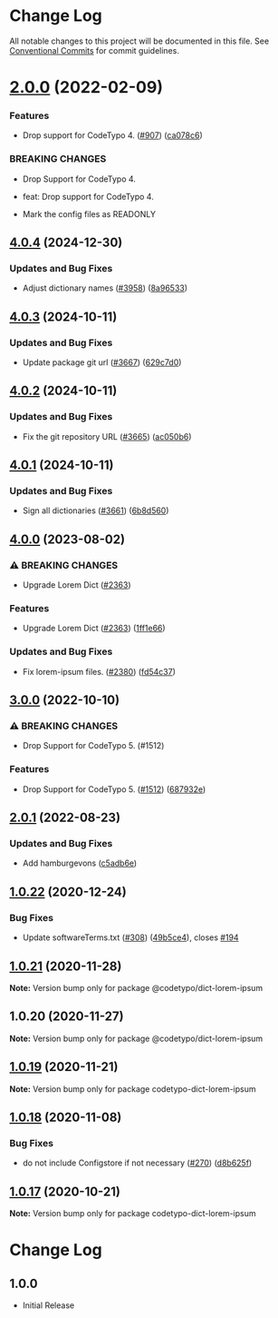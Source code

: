 # Change Log

All notable changes to this project will be documented in this file.
See [Conventional Commits](https://conventionalcommits.org) for commit guidelines.

# [2.0.0](https://github.com/khulnasoft/codetypo-dicts/compare/@codetypo/dict-lorem-ipsum@1.0.22...@codetypo/dict-lorem-ipsum@2.0.0) (2022-02-09)


### Features

* Drop support for CodeTypo 4. ([#907](https://github.com/khulnasoft/codetypo-dicts/issues/907)) ([ca078c6](https://github.com/khulnasoft/codetypo-dicts/commit/ca078c6a2e188cc3cf6276db1ba7e007f0f06f27))


### BREAKING CHANGES

* Drop Support for CodeTypo 4.

* feat: Drop support for CodeTypo 4.
* Mark the config files as READONLY





## [4.0.4](https://github.com/khulnasoft/codetypo-dicts/compare/@codetypo/dict-lorem-ipsum@4.0.3...@codetypo/dict-lorem-ipsum@4.0.4) (2024-12-30)


### Updates and Bug Fixes

* Adjust dictionary names ([#3958](https://github.com/khulnasoft/codetypo-dicts/issues/3958)) ([8a96533](https://github.com/khulnasoft/codetypo-dicts/commit/8a96533bec21280103740868b81559437c413501))

## [4.0.3](https://github.com/khulnasoft/codetypo-dicts/compare/@codetypo/dict-lorem-ipsum@4.0.2...@codetypo/dict-lorem-ipsum@4.0.3) (2024-10-11)


### Updates and Bug Fixes

* Update package git url ([#3667](https://github.com/khulnasoft/codetypo-dicts/issues/3667)) ([629c7d0](https://github.com/khulnasoft/codetypo-dicts/commit/629c7d0a5e1bacad1d3874b1f8372edc3494ef97))

## [4.0.2](https://github.com/khulnasoft/codetypo-dicts/compare/@codetypo/dict-lorem-ipsum@4.0.1...@codetypo/dict-lorem-ipsum@4.0.2) (2024-10-11)


### Updates and Bug Fixes

* Fix the git repository URL ([#3665](https://github.com/khulnasoft/codetypo-dicts/issues/3665)) ([ac050b6](https://github.com/khulnasoft/codetypo-dicts/commit/ac050b697d57820109995e92fac5ccc32ced1723))

## [4.0.1](https://github.com/khulnasoft/codetypo-dicts/compare/@codetypo/dict-lorem-ipsum@4.0.0...@codetypo/dict-lorem-ipsum@4.0.1) (2024-10-11)


### Updates and Bug Fixes

* Sign all dictionaries ([#3661](https://github.com/khulnasoft/codetypo-dicts/issues/3661)) ([6b8d560](https://github.com/khulnasoft/codetypo-dicts/commit/6b8d560cf51a593458ce42bca415859f872cfc97))

## [4.0.0](https://github.com/khulnasoft/codetypo-dicts/compare/@codetypo/dict-lorem-ipsum@3.0.0...@codetypo/dict-lorem-ipsum@4.0.0) (2023-08-02)


### ⚠ BREAKING CHANGES

* Upgrade Lorem Dict ([#2363](https://github.com/khulnasoft/codetypo-dicts/issues/2363))

### Features

* Upgrade Lorem Dict ([#2363](https://github.com/khulnasoft/codetypo-dicts/issues/2363)) ([1ff1e66](https://github.com/khulnasoft/codetypo-dicts/commit/1ff1e66edd62e3e35b3072be6af7cb9303bbf6ea))


### Updates and Bug Fixes

* Fix lorem-ipsum files. ([#2380](https://github.com/khulnasoft/codetypo-dicts/issues/2380)) ([fd54c37](https://github.com/khulnasoft/codetypo-dicts/commit/fd54c375d59ba84c02b3d381d36a78cdc2d8e7c7))

## [3.0.0](https://github.com/khulnasoft/codetypo-dicts/compare/@codetypo/dict-lorem-ipsum@2.0.1...@codetypo/dict-lorem-ipsum@3.0.0) (2022-10-10)


### ⚠ BREAKING CHANGES

* Drop Support for CodeTypo 5. (#1512)

### Features

* Drop Support for CodeTypo 5. ([#1512](https://github.com/khulnasoft/codetypo-dicts/issues/1512)) ([687932e](https://github.com/khulnasoft/codetypo-dicts/commit/687932e187e4bce87d7904e3a2e53dd6de6ac372))

## [2.0.1](https://github.com/khulnasoft/codetypo-dicts/compare/@codetypo/dict-lorem-ipsum@2.0.0...@codetypo/dict-lorem-ipsum@2.0.1) (2022-08-23)


### Updates and Bug Fixes

* Add hamburgevons ([c5adb6e](https://github.com/khulnasoft/codetypo-dicts/commit/c5adb6ea7698664d462cf354139cd7e7c453d1c4))

## [1.0.22](https://github.com/khulnasoft/codetypo-dicts/compare/@codetypo/dict-lorem-ipsum@1.0.21...@codetypo/dict-lorem-ipsum@1.0.22) (2020-12-24)


### Bug Fixes

* Update softwareTerms.txt ([#308](https://github.com/khulnasoft/codetypo-dicts/issues/308)) ([49b5ce4](https://github.com/khulnasoft/codetypo-dicts/commit/49b5ce4a2436f3c99969d6425128d55f84c8a7fc)), closes [#194](https://github.com/khulnasoft/codetypo-dicts/issues/194)





## [1.0.21](https://github.com/khulnasoft/codetypo-dicts/compare/@codetypo/dict-lorem-ipsum@1.0.20...@codetypo/dict-lorem-ipsum@1.0.21) (2020-11-28)

**Note:** Version bump only for package @codetypo/dict-lorem-ipsum





## 1.0.20 (2020-11-27)

**Note:** Version bump only for package @codetypo/dict-lorem-ipsum





## [1.0.19](https://github.com/khulnasoft/codetypo-dicts/compare/codetypo-dict-lorem-ipsum@1.0.18...codetypo-dict-lorem-ipsum@1.0.19) (2020-11-21)

**Note:** Version bump only for package codetypo-dict-lorem-ipsum

## [1.0.18](https://github.com/khulnasoft/codetypo-dicts/compare/codetypo-dict-lorem-ipsum@1.0.17...codetypo-dict-lorem-ipsum@1.0.18) (2020-11-08)

### Bug Fixes

- do not include Configstore if not necessary ([#270](https://github.com/khulnasoft/codetypo-dicts/issues/270)) ([d8b625f](https://github.com/khulnasoft/codetypo-dicts/commit/d8b625f2f42d5cc6c4a9390216ac1e5037886e44))

## [1.0.17](https://github.com/khulnasoft/codetypo-dicts/compare/codetypo-dict-lorem-ipsum@1.0.16...codetypo-dict-lorem-ipsum@1.0.17) (2020-10-21)

**Note:** Version bump only for package codetypo-dict-lorem-ipsum

# Change Log

## 1.0.0

- Initial Release
